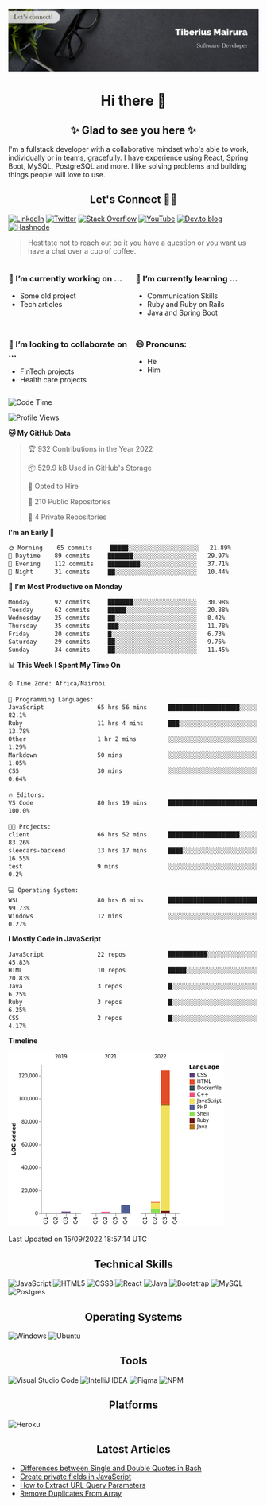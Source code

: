![cover-image](assets/images/banner.jpg)

<h1 align="center">
 Hi there 👋
</h1>

<h2 align="center"> ✨ Glad to see you here ✨ </h2>

I'm a fullstack developer with a collaborative mindset who's able to work, individually or in teams, gracefully. I have experience using React, Spring Boot, MySQL, PostgreSQL and more. I like solving problems and building things people will love to use.

<h2 align="center"> Let's Connect 🤝🏾 </h2>

[![LinkedIn](https://img.shields.io/badge/linkedin-%230077B5.svg?style=for-the-badge&logo=linkedin&logoColor=white)](https://www.linkedin.com/in/tiberius-mairura/) [![Twitter](https://img.shields.io/badge/Twitter-%231DA1F2.svg?style=for-the-badge&logo=Twitter&logoColor=white)](https://twitter.com/hermit_tiberius) [![Stack Overflow](https://img.shields.io/badge/-Stackoverflow-FE7A16?style=for-the-badge&logo=stack-overflow&logoColor=white)](https://stackoverflow.com/users/11869442/tiberius) [![YouTube](https://img.shields.io/badge/YouTube-%23FF0000.svg?style=for-the-badge&logo=YouTube&logoColor=white)](https://www.youtube.com/channel/UCEyv3oMzvLUv6tGs9KD_S_A) [![Dev.to blog](https://img.shields.io/badge/dev.to-0A0A0A?style=for-the-badge&logo=dev.to&logoColor=white)](https://dev.to/hermitex) [![Hashnode](https://img.shields.io/badge/Hashnode-2962FF?style=for-the-badge&logo=hashnode&logoColor=white)](https://hashnode.com/@hermitex)

> Hestitate not to reach out be it you have a question or you want us have a chat over a cup of coffee.

<div style="display: grid; gap: 0.5rem; grid-template-columns: repeat(2, 1fr);">

<div>

<h3>🔭  I’m currently working on ...</h3>

- Some old project
- Tech articles

</div>

<div>

<h3>🌱 I’m currently learning ...</h3>

- Communication Skills
- Ruby and Ruby on Rails
- Java and Spring Boot

</div>

<div>
<h3>👯 I’m looking to collaborate on ...</h3>

- FinTech projects
- Health care projects

</div>

<div>
<h3>😄 Pronouns:</h3>

- He
- Him
  
</div>

</div>

<!--START_SECTION:waka-->
![Code Time](http://img.shields.io/badge/Code%20Time-451%20hrs%2048%20mins-blue)

![Profile Views](http://img.shields.io/badge/Profile%20Views-6-blue)

**🐱 My GitHub Data** 

> 🏆 932 Contributions in the Year 2022
 > 
> 📦 529.9 kB Used in GitHub's Storage 
 > 
> 💼 Opted to Hire
 > 
> 📜 210 Public Repositories 
 > 
> 🔑 4 Private Repositories  
 > 
**I'm an Early 🐤** 

```text
🌞 Morning    65 commits     █████░░░░░░░░░░░░░░░░░░░░   21.89% 
🌆 Daytime    89 commits     ███████░░░░░░░░░░░░░░░░░░   29.97% 
🌃 Evening    112 commits    █████████░░░░░░░░░░░░░░░░   37.71% 
🌙 Night      31 commits     ██░░░░░░░░░░░░░░░░░░░░░░░   10.44%

```
📅 **I'm Most Productive on Monday** 

```text
Monday       92 commits     ███████░░░░░░░░░░░░░░░░░░   30.98% 
Tuesday      62 commits     █████░░░░░░░░░░░░░░░░░░░░   20.88% 
Wednesday    25 commits     ██░░░░░░░░░░░░░░░░░░░░░░░   8.42% 
Thursday     35 commits     ███░░░░░░░░░░░░░░░░░░░░░░   11.78% 
Friday       20 commits     █░░░░░░░░░░░░░░░░░░░░░░░░   6.73% 
Saturday     29 commits     ██░░░░░░░░░░░░░░░░░░░░░░░   9.76% 
Sunday       34 commits     ██░░░░░░░░░░░░░░░░░░░░░░░   11.45%

```


📊 **This Week I Spent My Time On** 

```text
⌚︎ Time Zone: Africa/Nairobi

💬 Programming Languages: 
JavaScript               65 hrs 56 mins      ████████████████████░░░░░   82.1% 
Ruby                     11 hrs 4 mins       ███░░░░░░░░░░░░░░░░░░░░░░   13.78% 
Other                    1 hr 2 mins         ░░░░░░░░░░░░░░░░░░░░░░░░░   1.29% 
Markdown                 50 mins             ░░░░░░░░░░░░░░░░░░░░░░░░░   1.05% 
CSS                      30 mins             ░░░░░░░░░░░░░░░░░░░░░░░░░   0.64%

🔥 Editors: 
VS Code                  80 hrs 19 mins      █████████████████████████   100.0%

🐱‍💻 Projects: 
client                   66 hrs 52 mins      ████████████████████░░░░░   83.26% 
sleecars-backend         13 hrs 17 mins      ████░░░░░░░░░░░░░░░░░░░░░   16.55% 
test                     9 mins              ░░░░░░░░░░░░░░░░░░░░░░░░░   0.2%

💻 Operating System: 
WSL                      80 hrs 6 mins       █████████████████████████   99.73% 
Windows                  12 mins             ░░░░░░░░░░░░░░░░░░░░░░░░░   0.27%

```

**I Mostly Code in JavaScript** 

```text
JavaScript               22 repos            ███████████░░░░░░░░░░░░░░   45.83% 
HTML                     10 repos            █████░░░░░░░░░░░░░░░░░░░░   20.83% 
Java                     3 repos             █░░░░░░░░░░░░░░░░░░░░░░░░   6.25% 
Ruby                     3 repos             █░░░░░░░░░░░░░░░░░░░░░░░░   6.25% 
CSS                      2 repos             █░░░░░░░░░░░░░░░░░░░░░░░░   4.17%

```


**Timeline**

![Chart not found](https://raw.githubusercontent.com/hermitex/hermitex/main/charts/bar_graph.png) 


 Last Updated on 15/09/2022 18:57:14 UTC
<!--END_SECTION:waka-->

<h2 align="center"> Technical Skills </h2>

![JavaScript](https://img.shields.io/badge/javascript-%23323330.svg?style=for-the-badge&logo=javascript&logoColor=%23F7DF1E) ![HTML5](https://img.shields.io/badge/html5-%23E34F26.svg?style=for-the-badge&logo=html5&logoColor=white) ![CSS3](https://img.shields.io/badge/css3-%231572B6.svg?style=for-the-badge&logo=css3&logoColor=white) ![React](https://img.shields.io/badge/react-%2320232a.svg?style=for-the-badge&logo=react&logoColor=%2361DAFB) ![Java](https://img.shields.io/badge/java-%23ED8B00.svg?style=for-the-badge&logo=java&logoColor=white) ![Bootstrap](https://img.shields.io/badge/bootstrap-%23563D7C.svg?style=for-the-badge&logo=bootstrap&logoColor=white) ![MySQL](https://img.shields.io/badge/mysql-%2300f.svg?style=for-the-badge&logo=mysql&logoColor=white) ![Postgres](https://img.shields.io/badge/postgres-%23316192.svg?style=for-the-badge&logo=postgresql&logoColor=white)

<h2 align="center"> Operating Systems </h2>

![Windows](https://img.shields.io/badge/Windows-0078D6?style=for-the-badge&logo=windows&logoColor=white) ![Ubuntu](https://img.shields.io/badge/Ubuntu-E95420?style=for-the-badge&logo=ubuntu&logoColor=white)

<h2 align="center"> Tools </h2>

![Visual Studio Code](https://img.shields.io/badge/Visual%20Studio%20Code-0078d7.svg?style=for-the-badge&logo=visual-studio-code&logoColor=white) ![IntelliJ IDEA](https://img.shields.io/badge/IntelliJIDEA-000000.svg?style=for-the-badge&logo=intellij-idea&logoColor=white) ![Figma](https://img.shields.io/badge/figma-%23F24E1E.svg?style=for-the-badge&logo=figma&logoColor=white) ![NPM](https://img.shields.io/badge/NPM-%23000000.svg?style=for-the-badge&logo=npm&logoColor=white)

<h2 align="center"> Platforms </h2>

![Heroku](https://img.shields.io/badge/heroku-%23430098.svg?style=for-the-badge&logo=heroku&logoColor=white)

 <h2 align="center">Latest Articles </h2>

- [Differences between Single and Double Quotes in Bash](https://dev.to/hermitex/differences-between-single-and-double-quotes-in-bash-3eog)
- [Create private fields in JavaScript](https://dev.to/hermitex/create-private-fields-in-javascript-3ean)
- [How to Extract URL Query Parameters](https://dev.to/hermitex/how-to-extract-url-search-parameters-4k58)
- [Remove Duplicates From Array](https://dev.to/hermitex/remove-duplicates-from-array-1d6h)
